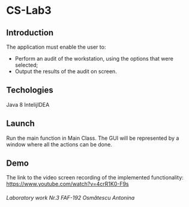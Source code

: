 # CS-Lab3
## Introduction
The application must enable the user to:<br>
- Perform an audit of the workstation, using the options that were selected;<br>
- Output the results of the audit on screen.
## Techologies
Java 8 IntelijIDEA
## Launch
Run the main function in Main Class. The GUI will be represented by a window where all the actions can be done.
## Demo
The link to the video screen recording of the implemented functionality: https://www.youtube.com/watch?v=4crR1K0-F9s
###### Laboratory work Nr.3 FAF-192 Osmătescu Antonina
